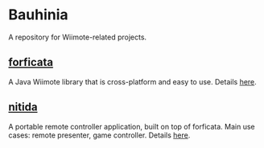 # Bauhinia
A repository for Wiimote-related projects.

## [forficata](forficata)
A Java Wiimote library that is cross-platform and easy to use. Details [here](forficata).

## [nitida](nitida)
A portable remote controller application, built on top of forficata.
Main use cases: remote presenter, game controller. Details [here](nitida).
